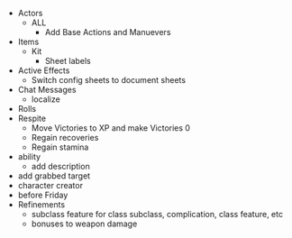 -   Actors
    -   ALL
        -   Add Base Actions and Manuevers
-   Items
    -   Kit
        -   Sheet labels
-   Active Effects
    -   Switch config sheets to document sheets
-   Chat Messages
    -   localize
-   Rolls
-   Respite
    -   Move Victories to XP and make Victories 0
    -   Regain recoveries
    -   Regain stamina
-   ability
    -   add description
-   add grabbed target
-   character creator
-   before Friday
-   Refinements
    -   subclass feature for class subclass, complication, class feature, etc
    -   bonuses to weapon damage
